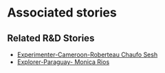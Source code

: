 # Associated stories

<!-- !!DO NOT REMOVE!! start autogenerated hyperlinks -->
## Related R&D Stories
- [Experimenter\-Cameroon\-Roberteau Chaufo Sesh](/stories/?doc=Roberteau%20Cameroon_LQ-en-US)
- [Explorer\-Paraguay\- Monica Rios](/stories/?doc=23_Monica_Paraguay-en-US)
<!-- !!DO NOT REMOVE!! end autogenerated hyperlinks -->